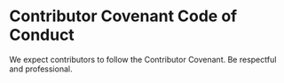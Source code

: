 ﻿# Contributor Covenant Code of Conduct

We expect contributors to follow the Contributor Covenant. Be respectful and professional.
